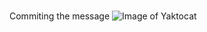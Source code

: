 # 
# 
# 
# 
# 
#
Commiting the message
![Image of Yaktocat](https://octodex.github.com/images/yaktocat.png)
